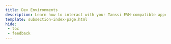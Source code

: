 ```yaml
---
title: Dev Environments
description: Learn how to interact with your Tanssi EVM-compatible appchain through the Ethereum API with different Ethereum tools like Remix, Hardhat, Foundry, and more.
template: subsection-index-page.html
hide: 
 - toc
 - feedback
---
```

